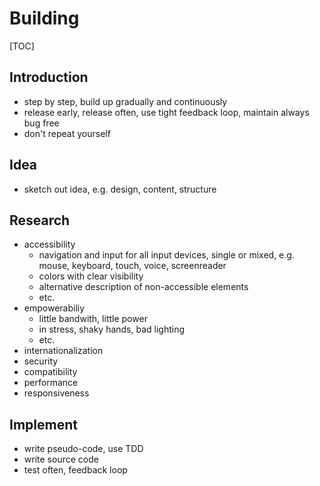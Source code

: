 # Building

[TOC]

<!-- ToDo: Finish -->

## Introduction

- step by step, build up gradually and continuously
- release early, release often, use tight feedback loop, maintain always bug free
- don't repeat yourself



## Idea

- sketch out idea, e.g. design, content, structure



## Research

- accessibility
  - navigation and input for all input devices, single or mixed, e.g. mouse, keyboard, touch, voice, screenreader
  - colors with clear visibility
  - alternative description of non-accessible elements
  - etc.
- empowerabiliy
  - little bandwith, little power
  - in stress, shaky hands, bad lighting
  - etc.
- internationalization
- security
- compatibility
- performance
- responsiveness



## Implement

- write pseudo-code, use TDD
- write source code
- test often, feedback loop